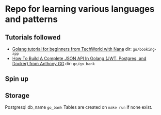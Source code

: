# Repo for learning various languages and patterns

## Tutorials followed

- [Golang tutorial for beginners from TechWorld with Nana](https://www.youtube.com/watch?v=yyUHQIec83I&list=LL&index=32) dir: `go/booking-app`
- [How To Build A Complete JSON API In Golang (JWT, Postgres, and Docker) from Anthony GG](https://www.youtube.com/watch?v=pwZuNmAzaH8&list=PL0xRBLFXXsP6nudFDqMXzrvQCZrxSOm-2) dir: `go/go_bank`

## Spin up

## Storage

Postgresql db_name `go_bank`
Tables are created on `make run` if none exist.
